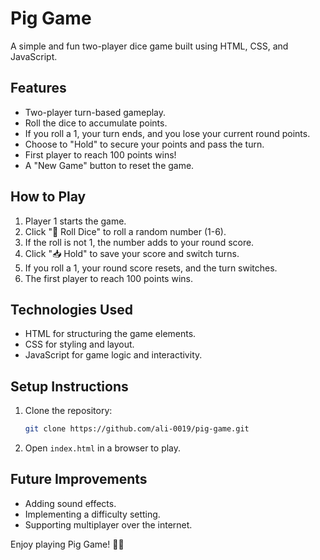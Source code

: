 # Pig Game

A simple and fun two-player dice game built using HTML, CSS, and JavaScript.

## Features
- Two-player turn-based gameplay.
- Roll the dice to accumulate points.
- If you roll a 1, your turn ends, and you lose your current round points.
- Choose to "Hold" to secure your points and pass the turn.
- First player to reach 100 points wins!
- A "New Game" button to reset the game.

## How to Play
1. Player 1 starts the game.
2. Click "🎲 Roll Dice" to roll a random number (1-6).
3. If the roll is not 1, the number adds to your round score.
4. Click "📥 Hold" to save your score and switch turns.
5. If you roll a 1, your round score resets, and the turn switches.
6. The first player to reach 100 points wins.

## Technologies Used
- HTML for structuring the game elements.
- CSS for styling and layout.
- JavaScript for game logic and interactivity.

## Setup Instructions
1. Clone the repository:
   ```sh
   git clone https://github.com/ali-0019/pig-game.git
   ```
2. Open `index.html` in a browser to play.

## Future Improvements
- Adding sound effects.
- Implementing a difficulty setting.
- Supporting multiplayer over the internet.

Enjoy playing Pig Game! 🐷🎲

